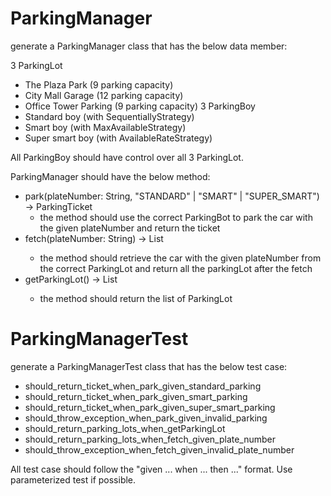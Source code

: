 # ParkingManager

generate a ParkingManager class that has the below data member:

3 ParkingLot 
 - The Plaza Park (9 parking capacity)
 - City Mall Garage (12 parking capacity)
 - Office Tower Parking (9 parking capacity)
3 ParkingBoy
 - Standard boy (with SequentiallyStrategy)
 - Smart boy (with MaxAvailableStrategy)
 - Super smart boy (with AvailableRateStrategy)

All ParkingBoy should have control over all 3 ParkingLot.

ParkingManager should have the below method:
- park(plateNumber: String, "STANDARD" | "SMART" | "SUPER_SMART") -> ParkingTicket
  - the method should use the correct ParkingBot to park the car with the given plateNumber and return the ticket
- fetch(plateNumber: String) -> List<ParkingLot>
  - the method should retrieve the car with the given plateNumber from the correct ParkingLot and return all the parkingLot after the fetch
- getParkingLot() -> List<ParkingLot>
  - the method should return the list of ParkingLot

# ParkingManagerTest

generate a ParkingManagerTest class that has the below test case:

- should_return_ticket_when_park_given_standard_parking
- should_return_ticket_when_park_given_smart_parking
- should_return_ticket_when_park_given_super_smart_parking
- should_throw_exception_when_park_given_invalid_parking
- should_return_parking_lots_when_getParkingLot
- should_return_parking_lots_when_fetch_given_plate_number
- should_throw_exception_when_fetch_given_invalid_plate_number

All test case should follow the "given ... when ... then ..." format. Use parameterized test if possible.